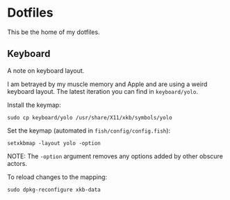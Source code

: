 # Dotfiles

This be the home of my dotfiles.

## Keyboard

A note on keyboard layout. 

I am betrayed by my muscle memory and Apple and are using a weird keyboard layout. The latest iteration you can find in `keyboard/yolo`.

Install the keymap:

`sudo cp keyboard/yolo /usr/share/X11/xkb/symbols/yolo`

Set the keymap (automated in `fish/config/config.fish`):

`setxkbmap -layout yolo -option`

NOTE: The `-option` argument removes any options added by other obscure actors.

To reload changes to the mapping:

`sudo dpkg-reconfigure xkb-data`
